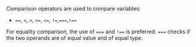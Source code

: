 Comparison operators are used to compare variables:
  - `==`, `<`, `>`, `>=`, `<=`, `!=`,`===`,`!==`

For equality comparison, the use of `===` and `!==` is preferred. `===` checks if the two operands are of equal value and of equal type.